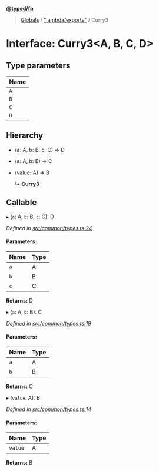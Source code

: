 **[@typed/fp](../README.md)**

> [Globals](../globals.md) / ["lambda/exports"](../modules/_lambda_exports_.md) / Curry3

# Interface: Curry3\<A, B, C, D>

## Type parameters

Name |
------ |
`A` |
`B` |
`C` |
`D` |

## Hierarchy

* (a: A, b: B, c: C) => D

* (a: A, b: B) => C

* (value: A) => B

  ↳ **Curry3**

## Callable

▸ (`a`: A, `b`: B, `c`: C): D

*Defined in [src/common/types.ts:24](https://github.com/TylorS/typed-fp/blob/559f273/src/common/types.ts#L24)*

#### Parameters:

Name | Type |
------ | ------ |
`a` | A |
`b` | B |
`c` | C |

**Returns:** D

▸ (`a`: A, `b`: B): C

*Defined in [src/common/types.ts:19](https://github.com/TylorS/typed-fp/blob/559f273/src/common/types.ts#L19)*

#### Parameters:

Name | Type |
------ | ------ |
`a` | A |
`b` | B |

**Returns:** C

▸ (`value`: A): B

*Defined in [src/common/types.ts:14](https://github.com/TylorS/typed-fp/blob/559f273/src/common/types.ts#L14)*

#### Parameters:

Name | Type |
------ | ------ |
`value` | A |

**Returns:** B
